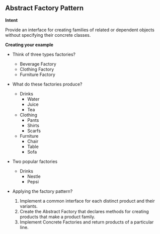 ## Abstract Factory Pattern

  __Intent__

  Provide an interface for creating families of related or dependent objects without specifying their concrete classes.

  __Creating your  example__
  * Think of three types factories?
    - Beverage Factory
    - Clothing Factory
    - Furniture Factory
  * What do these factories produce?
    - Drinks
      * Water
      * Juice
      * Tea
    - Clothing
      * Pants
      * Shirts
      * Scarfs
    - Furniture
      * Chair
      * Table
      * Sofa
  * Two popular factories
    - Drinks
      * Nestle
      * Pepsi

  * Applying the factory pattern?
    1. Implement a common interface for each distinct product
       and their variants.
    2. Create the Abstract Factory that declares methods for creating products that make a product family.
    3. Implement Concrete Factories and return products of a particular line.
